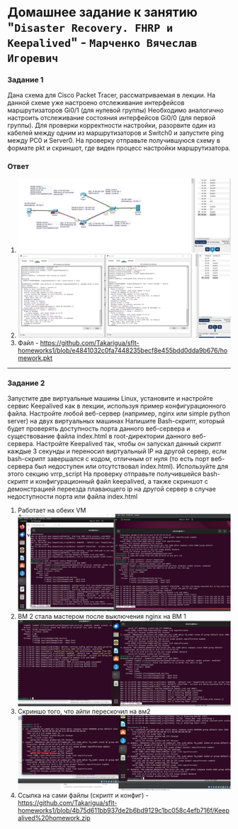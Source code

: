 # Домашнее задание к занятию "`Disaster Recovery. FHRP и Keepalived`" - `Марченко Вячеслав Игоревич`


### Задание 1

Дана схема для Cisco Packet Tracer, рассматриваемая в лекции.
На данной схеме уже настроено отслеживание интерфейсов маршрутизаторов Gi0/1 (для нулевой группы)
Необходимо аналогично настроить отслеживание состояния интерфейсов Gi0/0 (для первой группы).
Для проверки корректности настройки, разорвите один из кабелей между одним из маршрутизаторов и Switch0 и запустите ping между PC0 и Server0.
На проверку отправьте получившуюся схему в формате pkt и скриншот, где виден процесс настройки маршрутизатора.

### Ответ
1. ![Ping](https://github.com/Takarigua/sflt-homeworks1/blob/8bbff5eccb960ea2e953658d37b367fc3934494b/img/1.png)
2. ![Routers](https://github.com/Takarigua/sflt-homeworks1/blob/8bbff5eccb960ea2e953658d37b367fc3934494b/img/2.png)
3. Файл - https://github.com/Takarigua/sflt-homeworks1/blob/e4841032c0fa7448235becf8e455bdd0dda9b676/homework.pkt

---

### Задание 2

Запустите две виртуальные машины Linux, установите и настройте сервис Keepalived как в лекции, используя пример конфигурационного файла.
Настройте любой веб-сервер (например, nginx или simple python server) на двух виртуальных машинах
Напишите Bash-скрипт, который будет проверять доступность порта данного веб-сервера и существование файла index.html в root-директории данного веб-сервера.
Настройте Keepalived так, чтобы он запускал данный скрипт каждые 3 секунды и переносил виртуальный IP на другой сервер, если bash-скрипт завершался с кодом, отличным от нуля (то есть порт веб-сервера был недоступен или отсутствовал index.html). Используйте для этого секцию vrrp_script
На проверку отправьте получившейся bash-скрипт и конфигурационный файл keepalived, а также скриншот с демонстрацией переезда плавающего ip на другой сервер в случае недоступности порта или файла index.html

1. Работает на обеих VM ![Keepalive both VM](https://github.com/Takarigua/sflt-homeworks1/blob/4b75d611bb937de2b6bd9129c1bc058c4efb716f/img/keepALL.png)
2. ВМ 2 стала мастером после выключения nginx на ВМ 1 ![VM2 Master after Shutdown nginx VM1](https://github.com/Takarigua/sflt-homeworks1/blob/4b75d611bb937de2b6bd9129c1bc058c4efb716f/img/VM2%20Master.png)
3. Скриншо того, что айпи перескочил на вм2 ![ip a vm1 and vm2](https://github.com/Takarigua/sflt-homeworks1/blob/4b75d611bb937de2b6bd9129c1bc058c4efb716f/img/ip%20.png)
4. Ссылка на сами файлы (скрипт и конфиг) - https://github.com/Takarigua/sflt-homeworks1/blob/4b75d611bb937de2b6bd9129c1bc058c4efb716f/Keepalived%20homework.zip

```
